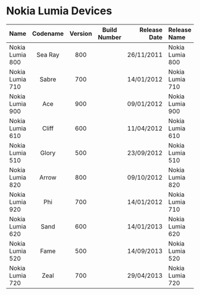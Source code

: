 # **Nokia Lumia Devices**

| Name                                                   | Codename          | Version | Build Number      | Release Date | Release Name                                             |
| :----------------------------------------------------- | :---------------: | :-----: | :---------------: | -----------: | :------------------------------------------------------- |
| Nokia Lumia 800                                        | Sea Ray           | 800     |                   |  26/11/2011  | Nokia Lumia 800                                          |
| Nokia Lumia 710                                        | Sabre             | 700     |                   |  14/01/2012  | Nokia Lumia 710                                          |
| Nokia Lumia 900                                        | Ace               | 900     |                   |  09/01/2012  | Nokia Lumia 900                                          |
| Nokia Lumia 610                                        | Cliff             | 600     |                   |  11/04/2012  | Nokia Lumia 610                                          |
| Nokia Lumia 510                                        | Glory             | 500     |                   |  23/09/2012  | Nokia Lumia 510                                          |
| Nokia Lumia 820                                        | Arrow             | 800     |                   |  09/10/2012  | Nokia Lumia 820                                          |
| Nokia Lumia 920                                        | Phi               | 700     |                   |  14/01/2012  | Nokia Lumia 710                                          |
| Nokia Lumia 620                                        | Sand              | 600     |                   |  14/01/2013  | Nokia Lumia 620                                          |
| Nokia Lumia 520                                        | Fame              | 500     |                   |  14/09/2013  | Nokia Lumia 520                                          |
| Nokia Lumia 720                                        | Zeal              | 700     |                   |  29/04/2013  | Nokia Lumia 720                                          |